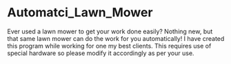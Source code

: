 # Automatci_Lawn_Mower
Ever used a lawn mower to get your work done easily? Nothing new, but that same lawn mower can do the work for you automatically! I have created this program while working for one my best clients. This requires use of special hardware so please modify it accordingly as per your use.
